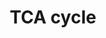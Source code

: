 ---
annotations:
- type: Pathway Ontology
  value: classic metabolic pathway
- type: Pathway Ontology
  value: citric acid cycle pathway
authors:
- Andra
- MaintBot
- Anwesha
- MirellaKalafati
description: ''
last-edited: 2016-07-25
organisms:
- Mycobacterium tuberculosis
redirect_from:
- /index.php/Pathway:WP2563
- /instance/WP2563
schema-jsonld:
- '@context': https://schema.org/
  '@id': https://wikipathways.github.io/pathways/WP2563.html
  '@type': Dataset
  creator:
    '@type': Organization
    name: WikiPathways
  description: ''
  keywords:
  - ''
  - α-Ketoglutarate
  - Glyoxylate
  - Glutamate
  - GDH
  - KDH
  - Glutamine
  - Isocitrate
  - Succinyl-CoA
  - GarA
  - gltB
  - 'Succinate '
  license: CC0
  name: TCA cycle
seo: CreativeWork
title: TCA cycle
wpid: WP2563
---